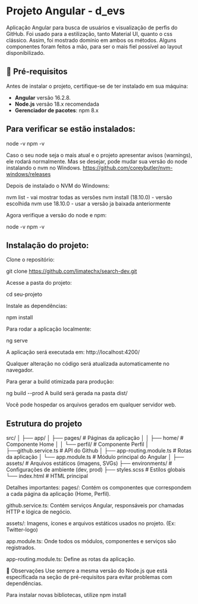 # Projeto Angular - d_evs

Aplicação Angular para busca de usuários e visualização de perfis do GitHub.
Foi usado para a estilização, tanto Material UI, quanto o css clássico. Assim, foi mostrado domínio em ambos os métodos. Alguns componentes foram 
feitos a mão, para ser o mais fiel possível ao layout disponibilizado.

## 🔧 Pré-requisitos

Antes de instalar o projeto, certifique-se de ter instalado em sua máquina:

- **Angular** versão 16.2.8.
- **Node.js** versão 18.x recomendada 
- **Gerenciador de pacotes**: npm 8.x 

## Para verificar se estão instalados:

node -v
npm -v

Caso o seu node seja o mais atual e o projeto apresentar avisos (warnings), ele rodará normalmente. Mas se desejar, pode mudar sua versão do node instalando o nvm no Windows. https://github.com/coreybutler/nvm-windows/releases

Depois de instalado o NVM do Windowns:

nvm list - vai mostrar todas as versões
nvm install (18.10.0) - versão escolhida
nvm use 18.10.0 - usar a versão ja baixada anteriormente

Agora verifique a versão do node e npm:

node -v
npm -v

## Instalação do projeto:
Clone o repositório:

git clone https://github.com/limatechx/search-dev.git

Acesse a pasta do projeto:

cd seu-projeto

Instale as dependências:

npm install
 
Para rodar a aplicação localmente:

ng serve

A aplicação será executada em: http://localhost:4200/

Qualquer alteração no código será atualizada automaticamente no navegador.

Para gerar a build otimizada para produção:

ng build --prod
A build será gerada na pasta dist/

Você pode hospedar os arquivos gerados em qualquer servidor web.

## Estrutura do projeto

src/
│
├── app/
│   ├── pages/               # Páginas da aplicação
│   │   ├── home/            # Componente Home
│   │   └── perfil/          # Componente Perfil
│   ├──github.service.ts     # API do Github
│   ├── app-routing.module.ts # Rotas da aplicação
│   └── app.module.ts        # Módulo principal do Angular
│
├── assets/                  # Arquivos estáticos (imagens, SVGs)
├── environments/            # Configurações de ambiente (dev, prod)
├── styles.scss              # Estilos globais
└── index.html               # HTML principal

Detalhes importantes:
pages/: Contém os componentes que correspondem a cada página da aplicação (Home, Perfil).

github.service.ts: Contém serviços Angular, responsáveis por chamadas HTTP e lógica de negócio.

assets/: Imagens, ícones e arquivos estáticos usados no projeto. (Ex: Twitter-logo)

app.module.ts: Onde todos os módulos, componentes e serviços são registrados.

app-routing.module.ts: Define as rotas da aplicação.

📌 Observações
Use sempre a mesma versão do Node.js que está especificada na seção de pré-requisitos para evitar problemas com dependências.

Para instalar novas bibliotecas, utilize npm install 














